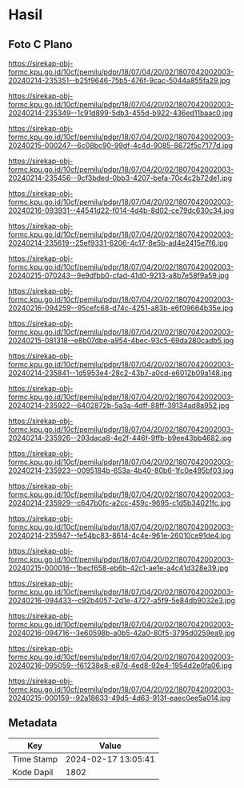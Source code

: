 # Hasil

## Foto C Plano

https://sirekap-obj-formc.kpu.go.id/10cf/pemilu/pdpr/18/07/04/20/02/1807042002003-20240214-235351--b25f9646-75b5-476f-9cac-5044a855fa29.jpg

https://sirekap-obj-formc.kpu.go.id/10cf/pemilu/pdpr/18/07/04/20/02/1807042002003-20240214-235349--1c91d899-5db3-455d-b922-436ed11baac0.jpg

https://sirekap-obj-formc.kpu.go.id/10cf/pemilu/pdpr/18/07/04/20/02/1807042002003-20240215-000247--6c08bc90-99df-4c4d-9085-8672f5c7177d.jpg

https://sirekap-obj-formc.kpu.go.id/10cf/pemilu/pdpr/18/07/04/20/02/1807042002003-20240214-235456--9cf3bded-0bb3-4207-befa-70c4c2b72de1.jpg

https://sirekap-obj-formc.kpu.go.id/10cf/pemilu/pdpr/18/07/04/20/02/1807042002003-20240216-093931--44541d22-f014-4d4b-8d02-ce79dc630c34.jpg

https://sirekap-obj-formc.kpu.go.id/10cf/pemilu/pdpr/18/07/04/20/02/1807042002003-20240214-235619--25ef9331-6206-4c17-8e5b-ad4e2415e7f6.jpg

https://sirekap-obj-formc.kpu.go.id/10cf/pemilu/pdpr/18/07/04/20/02/1807042002003-20240215-070243--9e9dfbb0-cfad-41d0-9213-a8b7e58f9a59.jpg

https://sirekap-obj-formc.kpu.go.id/10cf/pemilu/pdpr/18/07/04/20/02/1807042002003-20240216-094259--95cefc68-d74c-4251-a83b-e6f09664b35e.jpg

https://sirekap-obj-formc.kpu.go.id/10cf/pemilu/pdpr/18/07/04/20/02/1807042002003-20240215-081318--e8b07dbe-a954-4bec-93c5-69da280cadb5.jpg

https://sirekap-obj-formc.kpu.go.id/10cf/pemilu/pdpr/18/07/04/20/02/1807042002003-20240214-235841--1d5953e4-28c2-43b7-a0cd-e6012b09a148.jpg

https://sirekap-obj-formc.kpu.go.id/10cf/pemilu/pdpr/18/07/04/20/02/1807042002003-20240214-235922--6402872b-5a3a-4dff-88ff-39134ad8a952.jpg

https://sirekap-obj-formc.kpu.go.id/10cf/pemilu/pdpr/18/07/04/20/02/1807042002003-20240214-235926--293daca8-4e2f-446f-9ffb-b9ee43bb4682.jpg

https://sirekap-obj-formc.kpu.go.id/10cf/pemilu/pdpr/18/07/04/20/02/1807042002003-20240214-235923--0095184b-653a-4b40-80b6-1fc0e495bf03.jpg

https://sirekap-obj-formc.kpu.go.id/10cf/pemilu/pdpr/18/07/04/20/02/1807042002003-20240214-235929--c647b0fc-a2cc-459c-9695-c1d5b34021fc.jpg

https://sirekap-obj-formc.kpu.go.id/10cf/pemilu/pdpr/18/07/04/20/02/1807042002003-20240214-235947--fe54bc83-8614-4c4e-961e-26010ce91de4.jpg

https://sirekap-obj-formc.kpu.go.id/10cf/pemilu/pdpr/18/07/04/20/02/1807042002003-20240215-000016--1becf658-eb6b-42c1-ae1e-a4c41d328e39.jpg

https://sirekap-obj-formc.kpu.go.id/10cf/pemilu/pdpr/18/07/04/20/02/1807042002003-20240216-094433--c92b4057-2d1e-4727-a5f9-5e84db9032e3.jpg

https://sirekap-obj-formc.kpu.go.id/10cf/pemilu/pdpr/18/07/04/20/02/1807042002003-20240216-094716--3e60598b-a0b5-42a0-80f5-3795d0259ea9.jpg

https://sirekap-obj-formc.kpu.go.id/10cf/pemilu/pdpr/18/07/04/20/02/1807042002003-20240216-095059--f61238e8-e87d-4ed8-92e4-1954d2e0fa06.jpg

https://sirekap-obj-formc.kpu.go.id/10cf/pemilu/pdpr/18/07/04/20/02/1807042002003-20240215-000159--92a18633-49d5-4d63-913f-eaec0ee5a014.jpg


## Metadata

| Key        | Value               |
| ---------- | ------------------- |
| Time Stamp | 2024-02-17 13:05:41 |
| Kode Dapil | 1802                |



